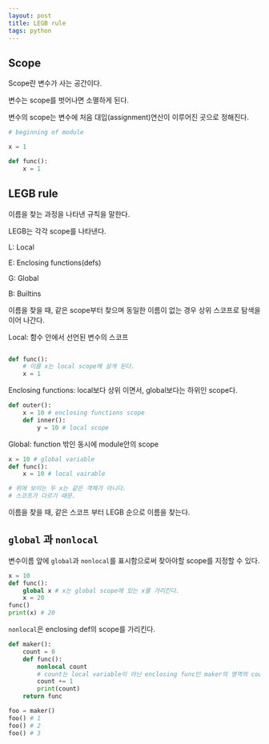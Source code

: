 ```yaml
---
layout: post 
title: LEGB rule
tags: python
---
```


## Scope

Scope란 변수가 사는 공간이다.

변수는 scope를 벗어나면 소멸하게 된다.

변수의 scope는 변수에 처음 대입(assignment)연산이 이루어진 곳으로 정해진다.

```python
# beginning of module

x = 1

def func():
    x = 1

```

## LEGB rule

이름을 찾는 과정을 나타낸 규칙을 말한다.

LEGB는 각각 scope를 나타낸다.

L: Local

E: Enclosing functions(defs)

G: Global

B: Builtins

이름을 찾을 때, 같은 scope부터 찾으며 동일한 이름이 없는 경우 상위 스코프로 탐색을 이어 나간다.

Local: 함수 안에서 선언된 변수의 스코프

```python

def func():
    # 이름 x는 local scope에 살게 된다.
    x = 1

```

Enclosing functions: local보다 상위 이면서, global보다는 하위인 scope다.

```python
def outer():
    x = 10 # enclosing functions scope
    def inner():
        y = 10 # local scope
```

Global: function 밖인 동시에 module안의 scope

```python
x = 10 # global variable
def func():
    x = 10 # local vairable

# 위에 보이는 두 x는 같은 객체가 아니다.
# 스코프가 다르기 때문.
```

이름을 찾을 때, 같은 스코프 부터 LEGB 순으로 이름을 찾는다.

## `global` 과 `nonlocal`

변수이름 앞에 `global`과 `nonlocal`를 표시함으로써 찾아야할 scope를 지정할 수 있다.

```python
x = 10
def func():
    global x # x는 global scope에 있는 x를 가리킨다.
    x = 20
func()
print(x) # 20
```

`nonlocal`은 enclosing def의 scope를 가리킨다.

```python
def maker():
    count = 0
    def func():
        nonlocal count
        # count는 local variable이 아닌 enclosing func인 maker의 영역의 count를 가리킨다.
        count += 1
        print(count)
    return func

foo = maker()
foo() # 1
foo() # 2
foo() # 3

```
